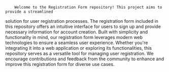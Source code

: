         Welcome to the Registration Form repository! This project aims to provide a streamlined 
solution for user registration processes. The registration form included in this repository 
offers an intuitive interface for users to sign up and provide necessary information for 
account creation. Built with simplicity and functionality in mind, our registration form 
leverages modern web technologies to ensure a seamless user experience. Whether you're 
integrating it into a web application or exploring its functionalities, this repository 
serves as a versatile tool for managing user registration. We encourage contributions 
and feedback from the community to enhance and improve this registration form for diverse 
use cases.
